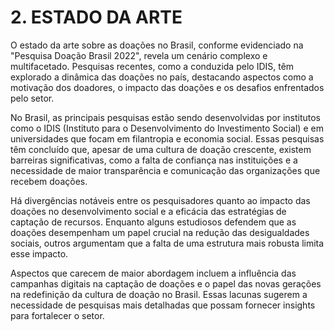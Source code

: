 # 2. ESTADO DA ARTE
O estado da arte sobre as doações no Brasil, conforme evidenciado na "Pesquisa Doação Brasil 2022", revela um cenário complexo e multifacetado. Pesquisas recentes, como a conduzida pelo IDIS, têm explorado a dinâmica das doações no país, destacando aspectos como a motivação dos doadores, o impacto das doações e os desafios enfrentados pelo setor.

No Brasil, as principais pesquisas estão sendo desenvolvidas por institutos como o IDIS (Instituto para o Desenvolvimento do Investimento Social) e em universidades que focam em filantropia e economia social. Essas pesquisas têm concluído que, apesar de uma cultura de doação crescente, existem barreiras significativas, como a falta de confiança nas instituições e a necessidade de maior transparência e comunicação das organizações que recebem doações.

Há divergências notáveis entre os pesquisadores quanto ao impacto das doações no desenvolvimento social e a eficácia das estratégias de captação de recursos. Enquanto alguns estudiosos defendem que as doações desempenham um papel crucial na redução das desigualdades sociais, outros argumentam que a falta de uma estrutura mais robusta limita esse impacto.

Aspectos que carecem de maior abordagem incluem a influência das campanhas digitais na captação de doações e o papel das novas gerações na redefinição da cultura de doação no Brasil. Essas lacunas sugerem a necessidade de pesquisas mais detalhadas que possam fornecer insights para fortalecer o setor.
